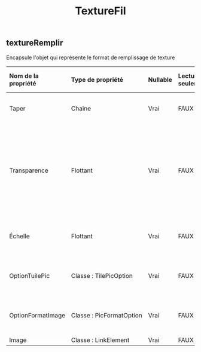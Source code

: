 ﻿---
title: TextureFil
second_title: Aspose.Cells Cloud Documen
type: docs
url: /fr/specification/model/texturefill/
description: "Aspose.Cells Spécification du modèle cloud : TextureFill. Gérez sans effort Excel et d'autres feuilles de calcul avec des fonctionnalités telles que l'ouverture, la génération, l'édition, le fractionnement, la fusion, la comparaison et la conversion."
kwords: Excel, Office, feuille de calcul, Cloud REST API, TextureFill
weight: 50
---
## **textureRemplir**

 Encapsule l'objet qui représente le format de remplissage de texture

| Nom de la propriété| Type de propriété| Nullable| Lecture seulement| Valeur par défaut| Description|
|:- |:- |:- |:- |:- |:- |
| Taper| Chaîne| Vrai| FAUX|| Obtient et définit le type de texture|
| Transparence| Flottant| Vrai| FAUX|| Renvoie ou définit le degré de transparence de la zone sous la forme d'une valeur comprise entre 0,0 (opaque) et 1,0 (clair).|
| Échelle| Flottant| Vrai| FAUX|| Obtient et définit l'échelle du format d'image.|
| OptionTuilePic| Classe : TilePicOption| Vrai| FAUX||Obtient ou définit l’option d’image de vignette.|
| OptionFormatImage| Classe : PicFormatOption| Vrai| FAUX|| Obtient ou définit l'option de format d'image.|
| Image| Classe : LinkElement| Vrai| FAUX|||

